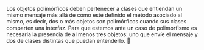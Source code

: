 Los objetos polimórficos deben pertenecer a clases que entiendan un mismo mensaje más allá de cómo esté definido el método asociado al mismo, es decir, dos o más objetos son polimórficos cuando sus clases comparten una interfaz. Para que estemos ante un caso de polimorfismo es necesaria la presencia de al menos tres objetos: uno que envíe el mensaje y dos de clases distintas que puedan entenderlo. :exploding_head: